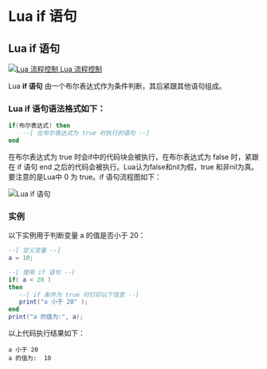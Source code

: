 # Lua if 语句

## Lua if 语句

[![Lua 流程控制](/Users/alone/Desktop/note/markdown/images/up-20221017231613085.gif) Lua 流程控制](https://www.w3cschool.cn/lua/lua-decision-making.html)

Lua **if 语句** 由一个布尔表达式作为条件判断，其后紧跟其他语句组成。

### Lua if 语句语法格式如下：

```lua
if(布尔表达式) then   
	--[ 在布尔表达式为 true 时执行的语句 --] 
end
```

 在布尔表达式为 true 时会if中的代码块会被执行，在布尔表达式为 false 时，紧跟在 if 语句 end 之后的代码会被执行。Lua认为false和nil为假，true 和非nil为真。要注意的是Lua中 0 为 true。if 语句流程图如下：

![Lua if 语句](/Users/alone/Desktop/note/markdown/images/if_statement-20221017231613090.jpg)

### 实例

以下实例用于判断变量 a 的值是否小于 20：

```lua
--[ 定义变量 --]
a = 10;

--[ 使用 if 语句 --]
if( a < 20 )
then
   --[ if 条件为 true 时打印以下信息 --]
   print("a 小于 20" );
end
print("a 的值为:", a);
```

以上代码执行结果如下：

```
a 小于 20
a 的值为:	10
```